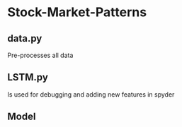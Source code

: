 # Stock-Market-Patterns

## data.py 
Pre-processes all data

## LSTM.py
Is used for debugging and adding new features in spyder

## Model
